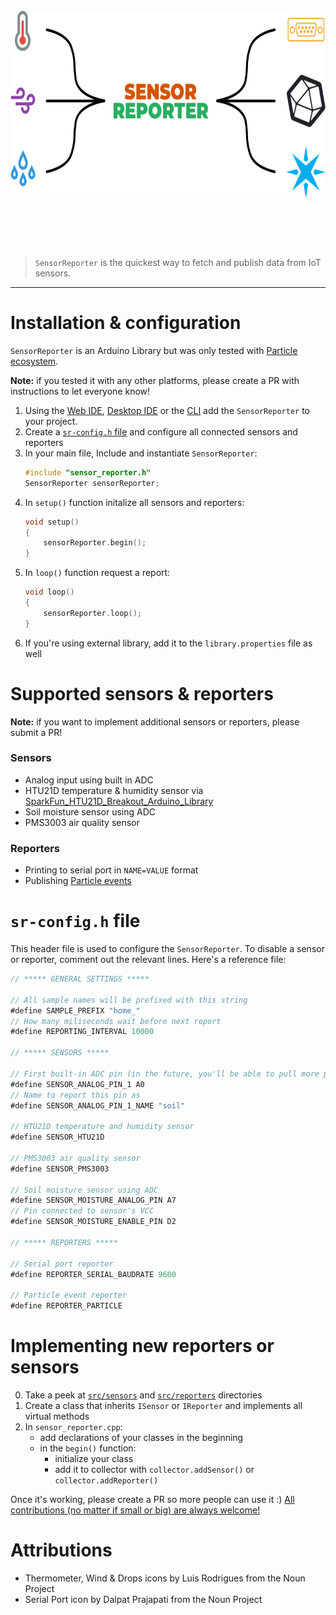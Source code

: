 
<h1 align="center">
	<br>
	<img height="300" alt="SensorReporter" src="media/SensorReporter.png">
	<br>
	<br>
	<br>
</h1>

> `SensorReporter` is the quickest way to fetch and publish data from IoT sensors.

<hr />

# Installation & configuration

`SensorReporter` is an Arduino Library but was only tested with [Particle ecosystem](https://docs.particle.io/guide/tools-and-features/libraries/).

**Note:** if you tested it with any other platforms, please create a PR with instructions to let everyone know!

1. Using the [Web IDE](https://docs.particle.io/guide/getting-started/build/photon/#using-libraries), [Desktop IDE](https://docs.particle.io/guide/tools-and-features/dev/#using-community-libraries) or the [CLI](https://docs.particle.io/guide/tools-and-features/cli/photon/#using-libraries) add the `SensorReporter` to your project.
2. Create a [`sr-config.h` file](#sr-configh-file) and configure all connected sensors and reporters
3. In your main file, Include and instantiate `SensorReporter`:
    ```c
    #include "sensor_reporter.h"
    SensorReporter sensorReporter;
    ```
4. In `setup()` function initalize all sensors and reporters:
    ```c
    void setup()
    {
        sensorReporter.begin();
    }
    ```
5. In `loop()` function request a report:
    ```c
    void loop()
    {
        sensorReporter.loop();
    }
    ```
6. If you're using external library, add it to the `library.properties` file as well

# Supported sensors & reporters

**Note:** if you want to implement additional sensors or reporters, please submit a PR!

### Sensors 

* Analog input using built in ADC
* HTU21D temperature & humidity sensor via [SparkFun_HTU21D_Breakout_Arduino_Library](https://github.com/sparkfun/SparkFun_HTU21D_Breakout_Arduino_Library)
* Soil moisture sensor using ADC
* PMS3003 air quality sensor

### Reporters

* Printing to serial port in `NAME=VALUE` format
* Publishing [Particle events](https://docs.particle.io/reference/firmware/photon/#particle-publish-)

# `sr-config.h` file

This header file is used to configure the `SensorReporter`. To disable a sensor or reporter, comment out the relevant lines. Here's a reference file:

```js
// ***** GENERAL SETTINGS *****
 
// All sample names will be prefixed with this string
#define SAMPLE_PREFIX "home_"
// How many miliseconds wait before next report
#define REPORTING_INTERVAL 10000

// ***** SENSORS *****

// First built-in ADC pin (in the future, you'll be able to pull more pins)
#define SENSOR_ANALOG_PIN_1 A0
// Name to report this pin as
#define SENSOR_ANALOG_PIN_1_NAME "soil"

// HTU21D temperature and humidity sensor
#define SENSOR_HTU21D

// PMS3003 air quality sensor
#define SENSOR_PMS3003

// Soil moisture sensor using ADC
#define SENSOR_MOISTURE_ANALOG_PIN A7
// Pin connected to sensor's VCC
#define SENSOR_MOISTURE_ENABLE_PIN D2

// ***** REPORTERS *****

// Serial port reporter
#define REPORTER_SERIAL_BAUDRATE 9600

// Particle event reporter
#define REPORTER_PARTICLE
```

# Implementing new reporters or sensors

0. Take a peek at [`src/sensors`](src/sensors) and [`src/reporters`](src/reporters) directories
1. Create a class that inherits `ISensor` or `IReporter` and implements all virtual methods
1. In `sensor_reporter.cpp`:
    * add declarations of your classes in the beginning
    * in the `begin()` function:
        * initialize your class
        * add it to collector with `collector.addSensor()` or `collector.addReporter()`

Once it's working, please create a PR so more people can use it :) [All contributions (no matter if small or big) are always welcome!](https://contributionswelcome.org/)


# Attributions
* Thermometer, Wind & Drops icons by Luis Rodrigues from the Noun Project
* Serial Port icon by Dalpat Prajapati from the Noun Project
